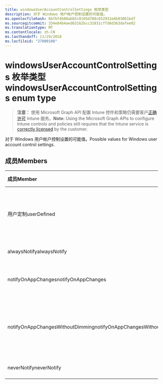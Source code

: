 ```yaml
---
title: windowsUserAccountControlSettings 枚举类型
description: 对于 Windows 用户帐户控制设置的可能值。
ms.openlocfilehash: 6bfbf4b08abb5c0105d788c652932e6b03061bdf
ms.sourcegitcommit: 334e84b4aed63162bcc31831cffd6d363dafee02
ms.translationtype: MT
ms.contentlocale: zh-CN
ms.lasthandoff: 11/29/2018
ms.locfileid: "27009108"
---
```

# <a name="windowsuseraccountcontrolsettings-enum-type"></a><span data-ttu-id="45df1-103">windowsUserAccountControlSettings 枚举类型</span><span class="sxs-lookup"><span data-stu-id="45df1-103">windowsUserAccountControlSettings enum type</span></span>

> <span data-ttu-id="45df1-104">**注意：** 使用 Microsoft Graph API 配置 Intune 控件和策略仍需要客户[正确许可](https://go.microsoft.com/fwlink/?linkid=839381) Intune 服务。</span><span class="sxs-lookup"><span data-stu-id="45df1-104">**Note:** Using the Microsoft Graph APIs to configure Intune controls and policies still requires that the Intune service is [correctly licensed](https://go.microsoft.com/fwlink/?linkid=839381) by the customer.</span></span>

<span data-ttu-id="45df1-105">对于 Windows 用户帐户控制设置的可能值。</span><span class="sxs-lookup"><span data-stu-id="45df1-105">Possible values for Windows user account control settings.</span></span>
## <a name="members"></a><span data-ttu-id="45df1-106">成员</span><span class="sxs-lookup"><span data-stu-id="45df1-106">Members</span></span>
|<span data-ttu-id="45df1-107">成员</span><span class="sxs-lookup"><span data-stu-id="45df1-107">Member</span></span>|<span data-ttu-id="45df1-108">值</span><span class="sxs-lookup"><span data-stu-id="45df1-108">Value</span></span>|<span data-ttu-id="45df1-109">说明</span><span class="sxs-lookup"><span data-stu-id="45df1-109">Description</span></span>|
|:---|:---|:---|
|<span data-ttu-id="45df1-110">用户定制</span><span class="sxs-lookup"><span data-stu-id="45df1-110">userDefined</span></span>|<span data-ttu-id="45df1-111">0</span><span class="sxs-lookup"><span data-stu-id="45df1-111">0</span></span>|<span data-ttu-id="45df1-112">用户定义，默认值、 没有用途。</span><span class="sxs-lookup"><span data-stu-id="45df1-112">User Defined, default value, no intent.</span></span>|
|<span data-ttu-id="45df1-113">alwaysNotify</span><span class="sxs-lookup"><span data-stu-id="45df1-113">alwaysNotify</span></span>|<span data-ttu-id="45df1-114">1</span><span class="sxs-lookup"><span data-stu-id="45df1-114">1</span></span>|<span data-ttu-id="45df1-115">始终通知。</span><span class="sxs-lookup"><span data-stu-id="45df1-115">Always notify.</span></span>|
|<span data-ttu-id="45df1-116">notifyOnAppChanges</span><span class="sxs-lookup"><span data-stu-id="45df1-116">notifyOnAppChanges</span></span>|<span data-ttu-id="45df1-117">2</span><span class="sxs-lookup"><span data-stu-id="45df1-117">2</span></span>|<span data-ttu-id="45df1-118">通知应用程序的更改。</span><span class="sxs-lookup"><span data-stu-id="45df1-118">Notify on app changes.</span></span>|
|<span data-ttu-id="45df1-119">notifyOnAppChangesWithoutDimming</span><span class="sxs-lookup"><span data-stu-id="45df1-119">notifyOnAppChangesWithoutDimming</span></span>|<span data-ttu-id="45df1-120">3</span><span class="sxs-lookup"><span data-stu-id="45df1-120">3</span></span>|<span data-ttu-id="45df1-121">不变暗桌面通知应用程序的更改。</span><span class="sxs-lookup"><span data-stu-id="45df1-121">Notify on app changes without dimming desktop.</span></span>|
|<span data-ttu-id="45df1-122">neverNotify</span><span class="sxs-lookup"><span data-stu-id="45df1-122">neverNotify</span></span>|<span data-ttu-id="45df1-123">4</span><span class="sxs-lookup"><span data-stu-id="45df1-123">4</span></span>|<span data-ttu-id="45df1-124">从不通知。</span><span class="sxs-lookup"><span data-stu-id="45df1-124">Never notify.</span></span>|



